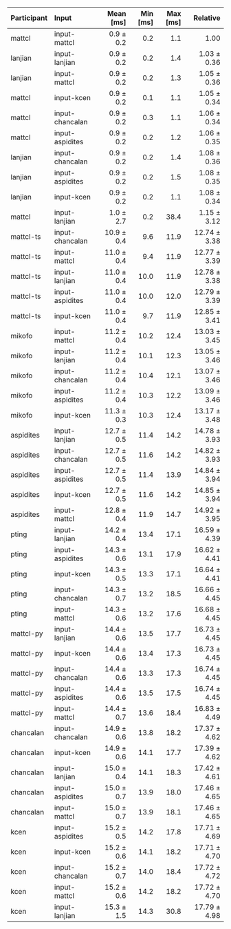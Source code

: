 | Participant | Input | Mean [ms] | Min [ms] | Max [ms] | Relative |
|:---|:---|---:|---:|---:|---:|
| mattcl | input-mattcl | 0.9 ± 0.2 | 0.2 | 1.1 | 1.00 |
| lanjian | input-lanjian | 0.9 ± 0.2 | 0.2 | 1.4 | 1.03 ± 0.36 |
| lanjian | input-mattcl | 0.9 ± 0.2 | 0.2 | 1.3 | 1.05 ± 0.36 |
| mattcl | input-kcen | 0.9 ± 0.2 | 0.1 | 1.1 | 1.05 ± 0.34 |
| mattcl | input-chancalan | 0.9 ± 0.2 | 0.3 | 1.1 | 1.06 ± 0.34 |
| mattcl | input-aspidites | 0.9 ± 0.2 | 0.2 | 1.2 | 1.06 ± 0.35 |
| lanjian | input-chancalan | 0.9 ± 0.2 | 0.2 | 1.4 | 1.08 ± 0.36 |
| lanjian | input-aspidites | 0.9 ± 0.2 | 0.2 | 1.5 | 1.08 ± 0.35 |
| lanjian | input-kcen | 0.9 ± 0.2 | 0.2 | 1.1 | 1.08 ± 0.34 |
| mattcl | input-lanjian | 1.0 ± 2.7 | 0.2 | 38.4 | 1.15 ± 3.12 |
| mattcl-ts | input-chancalan | 10.9 ± 0.4 | 9.6 | 11.9 | 12.74 ± 3.38 |
| mattcl-ts | input-mattcl | 11.0 ± 0.4 | 9.4 | 11.9 | 12.77 ± 3.39 |
| mattcl-ts | input-lanjian | 11.0 ± 0.4 | 10.0 | 11.9 | 12.78 ± 3.38 |
| mattcl-ts | input-aspidites | 11.0 ± 0.4 | 10.0 | 12.0 | 12.79 ± 3.39 |
| mattcl-ts | input-kcen | 11.0 ± 0.4 | 9.7 | 11.9 | 12.85 ± 3.41 |
| mikofo | input-mattcl | 11.2 ± 0.4 | 10.2 | 12.4 | 13.03 ± 3.45 |
| mikofo | input-lanjian | 11.2 ± 0.4 | 10.1 | 12.3 | 13.05 ± 3.46 |
| mikofo | input-chancalan | 11.2 ± 0.4 | 10.4 | 12.1 | 13.07 ± 3.46 |
| mikofo | input-aspidites | 11.2 ± 0.4 | 10.3 | 12.2 | 13.09 ± 3.46 |
| mikofo | input-kcen | 11.3 ± 0.3 | 10.3 | 12.4 | 13.17 ± 3.48 |
| aspidites | input-lanjian | 12.7 ± 0.5 | 11.4 | 14.2 | 14.78 ± 3.93 |
| aspidites | input-chancalan | 12.7 ± 0.5 | 11.6 | 14.2 | 14.82 ± 3.93 |
| aspidites | input-aspidites | 12.7 ± 0.5 | 11.4 | 13.9 | 14.84 ± 3.94 |
| aspidites | input-kcen | 12.7 ± 0.5 | 11.6 | 14.2 | 14.85 ± 3.94 |
| aspidites | input-mattcl | 12.8 ± 0.4 | 11.9 | 14.7 | 14.92 ± 3.95 |
| pting | input-lanjian | 14.2 ± 0.4 | 13.4 | 17.1 | 16.59 ± 4.39 |
| pting | input-aspidites | 14.3 ± 0.6 | 13.1 | 17.9 | 16.62 ± 4.41 |
| pting | input-kcen | 14.3 ± 0.5 | 13.3 | 17.1 | 16.64 ± 4.41 |
| pting | input-chancalan | 14.3 ± 0.7 | 13.2 | 18.5 | 16.66 ± 4.45 |
| pting | input-mattcl | 14.3 ± 0.6 | 13.2 | 17.6 | 16.68 ± 4.45 |
| mattcl-py | input-lanjian | 14.4 ± 0.6 | 13.5 | 17.7 | 16.73 ± 4.45 |
| mattcl-py | input-kcen | 14.4 ± 0.6 | 13.4 | 17.3 | 16.73 ± 4.45 |
| mattcl-py | input-chancalan | 14.4 ± 0.6 | 13.3 | 17.3 | 16.74 ± 4.45 |
| mattcl-py | input-aspidites | 14.4 ± 0.6 | 13.5 | 17.5 | 16.74 ± 4.45 |
| mattcl-py | input-mattcl | 14.4 ± 0.7 | 13.6 | 18.4 | 16.83 ± 4.49 |
| chancalan | input-chancalan | 14.9 ± 0.6 | 13.8 | 18.2 | 17.37 ± 4.62 |
| chancalan | input-kcen | 14.9 ± 0.6 | 14.1 | 17.7 | 17.39 ± 4.62 |
| chancalan | input-lanjian | 15.0 ± 0.4 | 14.1 | 18.3 | 17.42 ± 4.61 |
| chancalan | input-aspidites | 15.0 ± 0.7 | 13.9 | 18.0 | 17.46 ± 4.65 |
| chancalan | input-mattcl | 15.0 ± 0.7 | 13.9 | 18.1 | 17.46 ± 4.65 |
| kcen | input-aspidites | 15.2 ± 0.5 | 14.2 | 17.8 | 17.71 ± 4.69 |
| kcen | input-kcen | 15.2 ± 0.6 | 14.1 | 18.2 | 17.71 ± 4.70 |
| kcen | input-chancalan | 15.2 ± 0.7 | 14.0 | 18.4 | 17.72 ± 4.72 |
| kcen | input-mattcl | 15.2 ± 0.6 | 14.2 | 18.2 | 17.72 ± 4.70 |
| kcen | input-lanjian | 15.3 ± 1.5 | 14.3 | 30.8 | 17.79 ± 4.98 |
